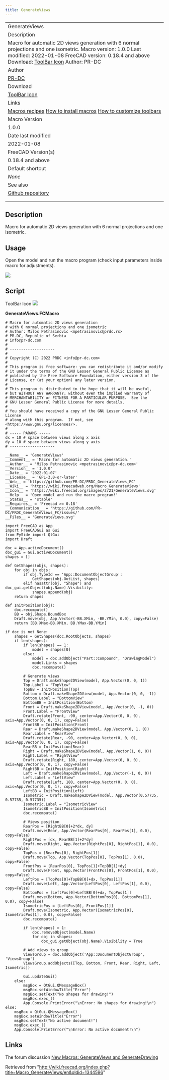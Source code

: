 ```yaml
---
title: GenerateViews
---
```


|                                                                                                                                                                                                                                                                      |
| -------------------------------------------------------------------------------------------------------------------------------------------------------------------------------------------------------------------------------------------------------------------- |
| GenerateViews                                                                                                                                                                                                                                                        |
| Description                                                                                                                                                                                                                                                          |
| Macro for automatic 2D views generation with 6 normal projections and one isometric. Macro version: 1.0.0 Last modified: 2022-01-08 FreeCAD version: 0.18.4 and above Download: [ToolBar Icon](https://wiki.freecad.org/images/2/21/GenerateViews.svg) Author: PR-DC |
| Author                                                                                                                                                                                                                                                               |
| [PR-DC](/index.php?title=User:PR-DC&action=edit&redlink=1 "User:PR-DC (page does not exist)")                                                                                                                                                                        |
| Download                                                                                                                                                                                                                                                             |
| [ToolBar Icon](https://wiki.freecad.org/images/2/21/GenerateViews.svg)                                                                                                                                                                                               |
| Links                                                                                                                                                                                                                                                                |
| [Macros recipes](/Macros_recipes "Macros recipes") [How to install macros](/How_to_install_macros "How to install macros") [How to customize toolbars](/Customize_Toolbars "Customize Toolbars")                                                                     |
| Macro Version                                                                                                                                                                                                                                                        |
| 1.0.0                                                                                                                                                                                                                                                                |
| Date last modified                                                                                                                                                                                                                                                   |
| 2022-01-08                                                                                                                                                                                                                                                           |
| FreeCAD Version(s)                                                                                                                                                                                                                                                   |
| 0.18.4 and above                                                                                                                                                                                                                                                     |
| Default shortcut                                                                                                                                                                                                                                                     |
| _None_                                                                                                                                                                                                                                                               |
| See also                                                                                                                                                                                                                                                             |
| [Github repository](https://github.com/PR-DC/PRDC_GenerateViews_FC)                                                                                                                                                                                                  |
|                                                                                                                                                                                                                                                                      |
|                                                                                                                                                                                                                                                                      |

## Description

Macro for automatic 2D views generation with 6 normal projections and one isometric.

## Usage

Open the model and run the macro program (check input parameters inside macro for adjustments).

![](/src/assets/images/PRDC_GenerateViews_FC.png)

## Script

ToolBar Icon
![](/src/assets/images/GenerateViews.svg)

**GenerateViews.FCMacro**

```
# Macro for automatic 2D views generation
# with 6 normal projections and one isometric
# Author: Milos Petrasinovic <mpetrasinovic@prdc.rs>
# PR-DC, Republic of Serbia
# info@pr-dc.com
#
# --------------------
#
# Copyright (C) 2022 PRDC <info@pr-dc.com>
#
# This program is free software: you can redistribute it and/or modify
# it under the terms of the GNU Lesser General Public License as
# published by the Free Software Foundation, either version 3 of the
# License, or (at your option) any later version.
#
# This program is distributed in the hope that it will be useful,
# but WITHOUT ANY WARRANTY; without even the implied warranty of
# MERCHANTABILITY or FITNESS FOR A PARTICULAR PURPOSE.  See the
# GNU Lesser General Public License for more details.
#
# You should have received a copy of the GNU Lesser General Public License
# along with this program.  If not, see <https://www.gnu.org/licenses/>.
#
# ----- PARAMS -----
dx = 10 # space between views along x axis
dy = 10 # space between views along y axis
# --------------------

__Name__ = 'GenerateViews'
__Comment__ = 'Macro for automatic 2D views generation.'
__Author__ = 'Milos Petrasinovic <mpetrasinovic@pr-dc.com>'
__Version__ = '1.0.0'
__Date__ = '2022-01-07'
__License__ = 'GPL-3.0-or-later'
__Web__ = 'https://github.com/PR-DC/PRDC_GenerateViews_FC'
__Wiki__ = 'https://wiki.freecadweb.org/Macro_GenerateViews'
__Icon__ = 'https://wiki.freecad.org/images/2/21/GenerateViews.svg'
__Help__ = 'Open model and run the macro program!'
__Status__ = 'stable'
__Requires__ = 'Freecad >= 0.18'
__Communication__ = 'https://github.com/PR-DC/PRDC_GenerateViews_FC/issues/'
__Files__ = 'GenerateViews.svg'

import FreeCAD as App
import FreeCADGui as Gui
from PySide import QtGui
import Draft

doc = App.activeDocument()
doc_gui = Gui.activeDocument()
shapes = []

def GetShapes(objs, shapes):
    for obj in objs:
        if obj.TypeId == 'App::DocumentObjectGroup':
            GetShapes(obj.OutList, shapes)
        elif hasattr(obj, "Shape") and doc_gui.getObject(obj.Name).Visibility:
            shapes.append(obj)
    return shapes

def InitPosition(obj):
    doc.recompute()
    BB = obj.Shape.BoundBox
    Draft.move(obj, App.Vector(-BB.XMin, -BB.YMin, 0.0), copy=False)
    return [BB.XMax-BB.XMin, BB.YMax-BB.YMin]

if doc is not None:
    shapes = GetShapes(doc.RootObjects, shapes)
    if len(shapes):
        if len(shapes) == 1:
            model = shapes[0]
        else:
            model = doc.addObject("Part::Compound", "DrawingModel")
            model.Links = shapes
            doc.recompute()

        # Generate views
        Top = Draft.makeShape2DView(model, App.Vector(0, 0, 1))
        Top.Label = "TopView"
        TopBB = InitPosition(Top)
        Bottom = Draft.makeShape2DView(model, App.Vector(0, 0, -1))
        Bottom.Label = "BottomView"
        BottomBB = InitPosition(Bottom)
        Front = Draft.makeShape2DView(model, App.Vector(0, -1, 0))
        Front.Label = "FrontView"
        Draft.rotate(Front, -90, center=App.Vector(0, 0, 0), axis=App.Vector(0, 0, 1), copy=False)
        FrontBB = InitPosition(Front)
        Rear = Draft.makeShape2DView(model, App.Vector(0, 1, 0))
        Rear.Label = "RearView"
        Draft.rotate(Rear, -90, center=App.Vector(0, 0, 0), axis=App.Vector(0, 0, 1), copy=False)
        RearBB = InitPosition(Rear)
        Right = Draft.makeShape2DView(model, App.Vector(1, 0, 0))
        Right.Label = "RightView"
        Draft.rotate(Right, 180, center=App.Vector(0, 0, 0), axis=App.Vector(0, 0, 1), copy=False)
        RightBB = InitPosition(Right)
        Left = Draft.makeShape2DView(model, App.Vector(-1, 0, 0))
        Left.Label = "LeftView"
        Draft.rotate(Left, 180, center=App.Vector(0, 0, 0), axis=App.Vector(0, 0, 1), copy=False)
        LeftBB = InitPosition(Left)
        Isometric = Draft.makeShape2DView(model, App.Vector(0.57735, 0.57735, 0.57735))
        Isometric.Label = "IsometricView"
        IsometricBB = InitPosition(Isometric)
        doc.recompute()

        # Views position
        RearPos = [RightBB[0]+2*dx, dy]
        Draft.move(Rear, App.Vector(RearPos[0], RearPos[1], 0.0), copy=False)
        RightPos = [dx, RearBB[1]+2*dy]
        Draft.move(Right, App.Vector(RightPos[0], RightPos[1], 0.0), copy=False)
        TopPos = [RearPos[0], RightPos[1]]
        Draft.move(Top, App.Vector(TopPos[0], TopPos[1], 0.0), copy=False)
        FrontPos = [RearPos[0], TopPos[1]+TopBB[1]+dy]
        Draft.move(Front, App.Vector(FrontPos[0], FrontPos[1], 0.0), copy=False)
        LeftPos = [TopPos[0]+TopBB[0]+dx, TopPos[1]]
        Draft.move(Left, App.Vector(LeftPos[0], LeftPos[1], 0.0), copy=False)
        BottomPos = [LeftPos[0]+LeftBB[0]+dx, TopPos[1]]
        Draft.move(Bottom, App.Vector(BottomPos[0], BottomPos[1], 0.0), copy=False)
        IsometricPos = [LeftPos[0], FrontPos[1]]
        Draft.move(Isometric, App.Vector(IsometricPos[0], IsometricPos[1], 0.0), copy=False)
        doc.recompute()

        if len(shapes) > 1:
            doc.removeObject(model.Name)
            for obj in shapes:
                doc_gui.getObject(obj.Name).Visibility = True

        # Add views to group
        ViewsGroup = doc.addObject('App::DocumentObjectGroup', 'ViewsGroup')
        ViewsGroup.addObjects([Top, Bottom, Front, Rear, Right, Left, Isometric])

        Gui.updateGui()
    else:
        msgBox = QtGui.QMessageBox()
        msgBox.setWindowTitle("Error")
        msgBox.setText("No shapes for drawing!")
        msgBox.exec_()
        App.Console.PrintError("\nError: No shapes for drawing!\n")
else:
    msgBox = QtGui.QMessageBox()
    msgBox.setWindowTitle("Error")
    msgBox.setText("No active document!")
    msgBox.exec_()
    App.Console.PrintError("\nError: No active document!\n")
```

## Links

The forum discussion [New Macros: GenerateViews and GenerateDrawing](https://forum.freecadweb.org/viewtopic.php?f=22&t=65135)

Retrieved from "<http://wiki.freecad.org/index.php?title=Macro_GenerateViews/en&oldid=1344596>"
